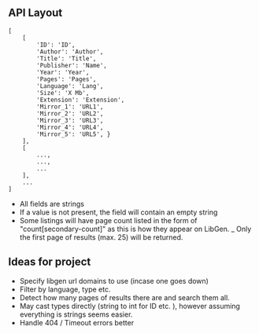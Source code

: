 ## API Layout

    [
    	[
    		'ID': 'ID',
    		'Author': 'Author',
    		'Title': 'Title',
    		'Publisher': 'Name',
    		'Year': 'Year',
    		'Pages': 'Pages',
    		'Language': 'Lang',
    		'Size': 'X Mb',
    		'Extension': 'Extension',
    		'Mirror_1': 'URL1',
    		'Mirror_2': 'URL2',
    		'Mirror_3': 'URL3',
    		'Mirror_4': 'URL4',
    		'Mirror_5': 'URL5', }
    	],
    	[
    		...,
    		...,
    		...
    	],
    	...
    ]

- All fields are strings
- If a value is not present, the field will contain an empty string
- Some listings will have page count listed in the form of "count[secondary-count]" as this is how they appear on LibGen.
  \_ Only the first page of results (max. 25) will be returned.

## Ideas for project

- Specify libgen url domains to use (incase one goes down)
- Filter by language, type etc.
- Detect how many pages of results there are and search them all.
- May cast types directly (string to int for ID etc. ), however assuming everything is strings seems easier.
- Handle 404 / Timeout errors better
